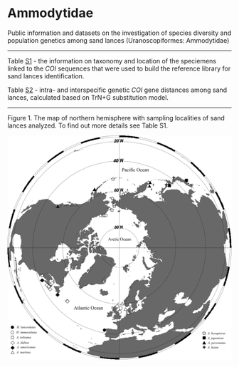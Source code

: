 # Ammodytidae
Public information and datasets on the investigation of species diversity and population genetics among sand lances (Uranoscopiformes: Ammodytidae)

----

Table [S1](https://github.com/Sturcoal/Ammodytes/blob/master/Table%20S1.csv) - the information on taxonomy and location of the speciemens linked to the *COI* sequences that were used to build the reference library for sand lances identification.

Table [S2](https://github.com/Sturcoal/Ammodytes/blob/master/Table%20S2.csv) - intra- and interspecific genetic *COI* gene distances among sand lances, calculated based on TrN+G substitution model.

----

Figure 1. The map of northern hemisphere with sampling localities of sand lances analyzed. To find out more details see Table S1.

![Sapmling locations of sand lances](https://github.com/Sturcoal/Ammodytes/blob/master/text50474-6-9_eng.png)



